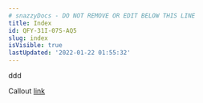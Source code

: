 ```yaml
---
# snazzyDocs - DO NOT REMOVE OR EDIT BELOW THIS LINE
title: Index
id: QFY-31I-07S-AQ5
slug: index
isVisible: true
lastUpdated: '2022-01-22 01:55:32'
---
```

ddd
<div class="sd-callout" data-callout-type="tip">Callout <a href="https://yahoo.com" target="_blank" rel="noopener noreferrer nofollow">link</a></div>
